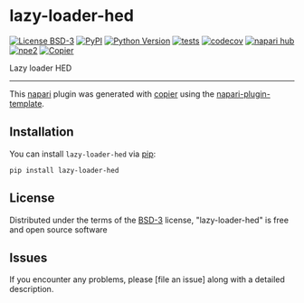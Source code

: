 # lazy-loader-hed

[![License BSD-3](https://img.shields.io/pypi/l/lazy-loader-hed.svg?color=green)](https://github.com//lazy-loader-hed/raw/main/LICENSE)
[![PyPI](https://img.shields.io/pypi/v/lazy-loader-hed.svg?color=green)](https://pypi.org/project/lazy-loader-hed)
[![Python Version](https://img.shields.io/pypi/pyversions/lazy-loader-hed.svg?color=green)](https://python.org)
[![tests](https://github.com//lazy-loader-hed/workflows/tests/badge.svg)](https://github.com//lazy-loader-hed/actions)
[![codecov](https://codecov.io/gh//lazy-loader-hed/branch/main/graph/badge.svg)](https://codecov.io/gh//lazy-loader-hed)
[![napari hub](https://img.shields.io/endpoint?url=https://api.napari-hub.org/shields/lazy-loader-hed)](https://napari-hub.org/plugins/lazy-loader-hed)
[![npe2](https://img.shields.io/badge/plugin-npe2-blue?link=https://napari.org/stable/plugins/index.html)](https://napari.org/stable/plugins/index.html)
[![Copier](https://img.shields.io/endpoint?url=https://raw.githubusercontent.com/copier-org/copier/master/img/badge/badge-grayscale-inverted-border-purple.json)](https://github.com/copier-org/copier)

Lazy loader HED

----------------------------------

This [napari] plugin was generated with [copier] using the [napari-plugin-template].

<!--
Don't miss the full getting started guide to set up your new package:
https://github.com/napari/napari-plugin-template#getting-started

and review the napari docs for plugin developers:
https://napari.org/stable/plugins/index.html
-->

## Installation

You can install `lazy-loader-hed` via [pip]:

    pip install lazy-loader-hed



## License

Distributed under the terms of the [BSD-3] license,
"lazy-loader-hed" is free and open source software

## Issues

If you encounter any problems, please [file an issue] along with a detailed description.

[napari]: https://github.com/napari/napari
[copier]: https://copier.readthedocs.io/en/stable/
[@napari]: https://github.com/napari
[MIT]: http://opensource.org/licenses/MIT
[BSD-3]: http://opensource.org/licenses/BSD-3-Clause
[GNU GPL v3.0]: http://www.gnu.org/licenses/gpl-3.0.txt
[GNU LGPL v3.0]: http://www.gnu.org/licenses/lgpl-3.0.txt
[Apache Software License 2.0]: http://www.apache.org/licenses/LICENSE-2.0
[Mozilla Public License 2.0]: https://www.mozilla.org/media/MPL/2.0/index.txt
[napari-plugin-template]: https://github.com/napari/napari-plugin-template

[napari]: https://github.com/napari/napari
[tox]: https://tox.readthedocs.io/en/latest/
[pip]: https://pypi.org/project/pip/
[PyPI]: https://pypi.org/
